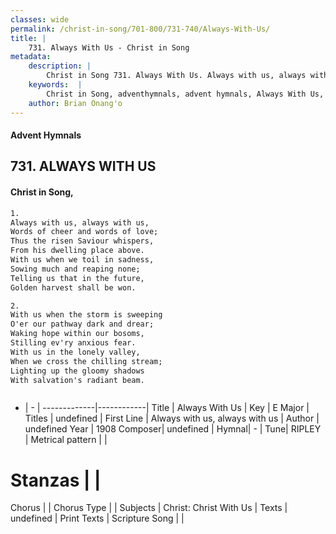 ```yaml
---
classes: wide
permalink: /christ-in-song/701-800/731-740/Always-With-Us/
title: |
    731. Always With Us - Christ in Song
metadata:
    description: |
        Christ in Song 731. Always With Us. Always with us, always with us, Words of cheer and words of love; Thus the risen Saviour whispers, From his dwelling place above. With us when we toil in sadness, Sowing much and reaping none; Telling us that in the future,  Golden harvest shall be won.
    keywords:  |
        Christ in Song, adventhymnals, advent hymnals, Always With Us, Always with us, always with us. 
    author: Brian Onang'o
---
```


#### Advent Hymnals
## 731. ALWAYS WITH US
####  Christ in Song,

```txt
1.
Always with us, always with us,
Words of cheer and words of love;
Thus the risen Saviour whispers,
From his dwelling place above.
With us when we toil in sadness,
Sowing much and reaping none;
Telling us that in the future, 
Golden harvest shall be won.

2.
With us when the storm is sweeping
O'er our pathway dark and drear;
Waking hope within our bosoms,
Stilling ev'ry anxious fear.
With us in the lonely valley,
When we cross the chilling stream;
Lighting up the gloomy shadows
With salvation's radiant beam.



```

- |   -  |
-------------|------------|
Title | Always With Us |
Key | E Major |
Titles | undefined |
First Line | Always with us, always with us |
Author | undefined
Year | 1908
Composer| undefined |
Hymnal|  - |
Tune| RIPLEY |
Metrical pattern | |
# Stanzas |  |
Chorus |  |
Chorus Type |  |
Subjects | Christ: Christ With Us |
Texts | undefined |
Print Texts | 
Scripture Song |  |
    
